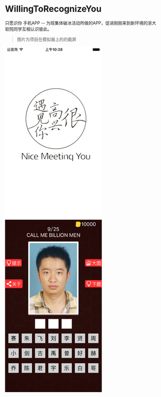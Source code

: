 # WillingToRecognizeYou
只愿识你 手机APP -- 为班集体破冰活动所做的APP，促进刚刚来到新环境的浙大软院同学互相认识彼此。

> 图片为项目在模拟器上的的截屏

<img src="https://github.com/TooWalker/TWWillingToRecognizeYou/raw/master/screenshots/Simulator%20Screen%20Shot%202015%E5%B9%B412%E6%9C%8818%E6%97%A5%2010.28.57.png" width="320">  <img src="https://github.com/TooWalker/TWWillingToRecognizeYou/raw/master/screenshots/Simulator%20Screen%20Shot%202015%E5%B9%B412%E6%9C%8818%E6%97%A5%2010.29.39.png" width="320">
